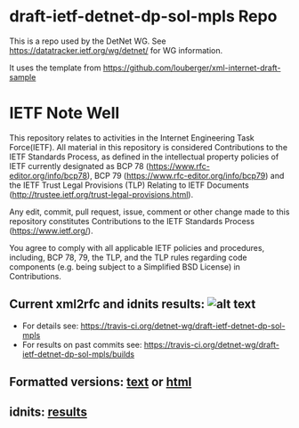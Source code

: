 # draft-ietf-detnet-dp-sol-mpls Repo

This is a repo used by the DetNet WG.
See https://datatracker.ietf.org/wg/detnet/ for WG information.

It uses the template from https://github.com/louberger/xml-internet-draft-sample


# IETF Note Well
This repository relates to activities in the Internet Engineering Task
Force(IETF). All material in this repository is considered Contributions
to the IETF Standards Process, as defined in the intellectual property
policies of IETF currently designated as BCP 78
(https://www.rfc-editor.org/info/bcp78), BCP 79
(https://www.rfc-editor.org/info/bcp79) and the IETF Trust Legal
Provisions (TLP) Relating to IETF Documents
(http://trustee.ietf.org/trust-legal-provisions.html).

Any edit, commit, pull request, issue, comment or other change made to this
repository constitutes Contributions to the IETF Standards Process
(https://www.ietf.org/).

You agree to comply with all applicable IETF policies and procedures,
including, BCP 78, 79, the TLP, and the TLP rules regarding code
components (e.g. being subject to a Simplified BSD License) in
Contributions.

## Current xml2rfc and idnits results: ![alt text](https://api.travis-ci.org/detnet-wg/draft-ietf-detnet-dp-sol-mpls.svg?branch=master)
* For details see: https://travis-ci.org/detnet-wg/draft-ietf-detnet-dp-sol-mpls
* For results on past commits see: https://travis-ci.org/detnet-wg/draft-ietf-detnet-dp-sol-mpls/builds

## Formatted versions: [text](https://xml2rfc.tools.ietf.org/cgi-bin/xml2rfc.cgi?url=https://raw.githubusercontent.com/detnet-wg/draft-ietf-detnet-dp-sol-mpls/master/draft-ietf-detnet-dp-sol-mpls-00.xml) or  [html](https://xml2rfc.tools.ietf.org/cgi-bin/xml2rfc.cgi?url=https://raw.githubusercontent.com/detnet-wg/draft-ietf-detnet-dp-sol-mpls/master/draft-ietf-detnet-dp-sol-mpls-00.xml&modeAsFormat=html%2Fascii)

## idnits: [results](https://tools.ietf.org/idnits?url=https://xml2rfc.tools.ietf.org/cgi-bin/xml2rfc.cgi?url=https://raw.githubusercontent.com/detnet-wg/draft-ietf-detnet-dp-sol-mpls/master/draft-ietf-detnet-dp-sol-mpls-00.xml&modeAsFormat=html%2Fascii)
